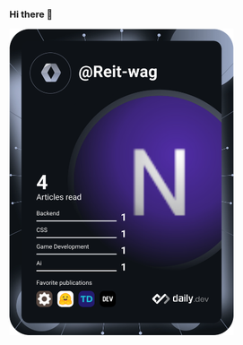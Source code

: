 ### Hi there 👋
<a href="https://app.daily.dev/Reit-wag"><img src="https://github.com/Reit-wag/Reit-wag/blob/master/devcard.svg" width="400" alt="Reit-wag Dev Card"/></a>
<!--
**Reit-wag/Reit-wag** is a ✨ _special_ ✨ repository because its `README.md` (this file) appears on your GitHub profile.

Here are some ideas to get you started:

- 🔭 I’m currently working on ...
- 🌱 I’m currently learning ...
- 👯 I’m looking to collaborate on ...
- 🤔 I’m looking for help with ...
- 💬 Ask me about ...
- 📫 How to reach me: ...
- 😄 Pronouns: ...
- ⚡ Fun fact: ...
-->
